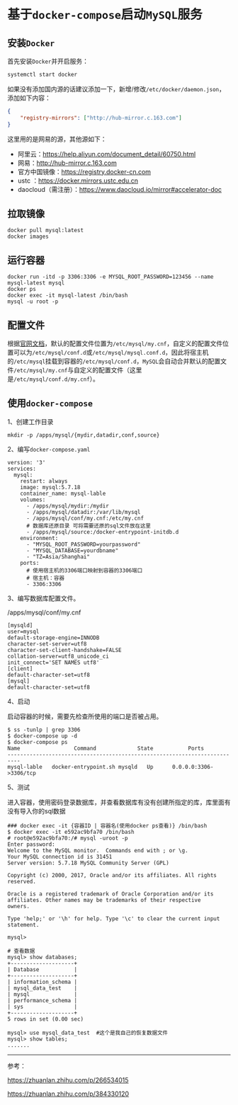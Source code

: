 # 基于`docker-compose`启动`MySQL`服务

## 安装`Docker`

首先安装`Docker`并开启服务：

```bash
systemctl start docker
```

如果没有添加国内源的话建议添加一下，新增/修改`/etc/docker/daemon.json`，添加如下内容：

```json
{
    "registry-mirrors": ["http://hub-mirror.c.163.com"]
}
```

这里用的是网易的源，其他源如下：

- 阿里云：https://help.aliyun.com/document_detail/60750.html
- 网易：http://hub-mirror.c.163.com
- 官方中国镜像：https://registry.docker-cn.com
- ustc ：https://docker.mirrors.ustc.edu.cn
- daocloud（需注册）：https://www.daocloud.io/mirror#accelerator-doc

## 拉取镜像

```shell
docker pull mysql:latest
docker images
```

## 运行容器

```shell
docker run -itd -p 3306:3306 -e MYSQL_ROOT_PASSWORD=123456 --name mysql-latest mysql
docker ps
docker exec -it mysql-latest /bin/bash
mysql -u root -p
```

## 配置文件

根据[官网文档](https://hub.docker.com/_/mysql)，默认的配置文件位置为`/etc/mysql/my.cnf`，自定义的配置文件位置可以为`/etc/mysql/conf.d`或`/etc/mysql/mysql.conf.d`，因此将宿主机的`/etc/mysql`挂载到容器的`/etc/mysql/conf.d`，`MySQL`会自动合并默认的配置文件`/etc/mysql/my.cnf`与自定义的配置文件（这里是`/etc/mysql/conf.d/my.cnf`）。

## 使用`docker-compose`

1、创建工作目录

```text
mkdir -p /apps/mysql/{mydir,datadir,conf,source}
```

2、编写`docker-compose.yaml`

```text
version: '3'
services:
  mysql:
    restart: always
    image: mysql:5.7.18
    container_name: mysql-lable
    volumes:
      - /apps/mysql/mydir:/mydir
      - /apps/mysql/datadir:/var/lib/mysql
      - /apps/mysql/conf/my.cnf:/etc/my.cnf
      # 数据库还原目录 可将需要还原的sql文件放在这里
      - /apps/mysql/source:/docker-entrypoint-initdb.d
    environment:
      - "MYSQL_ROOT_PASSWORD=yourpassword"
      - "MYSQL_DATABASE=yourdbname"
      - "TZ=Asia/Shanghai"
    ports:
      # 使用宿主机的3306端口映射到容器的3306端口
      # 宿主机：容器
      - 3306:3306
```

3、编写数据库配置文件。

/apps/mysql/conf/my.cnf

```text
[mysqld]
user=mysql
default-storage-engine=INNODB
character-set-server=utf8
character-set-client-handshake=FALSE
collation-server=utf8_unicode_ci
init_connect='SET NAMES utf8'
[client]
default-character-set=utf8
[mysql]
default-character-set=utf8
```

4、启动

启动容器的时候，需要先检查所使用的端口是否被占用。

```text
$ ss -tunlp | grep 3306
$ docker-compose up -d
$ docker-compose ps
Name                 Command             State           Ports
--------------------------------------------------------------------------
mysql-lable   docker-entrypoint.sh mysqld   Up      0.0.0.0:3306->3306/tcp
```

5、测试

进入容器，使用密码登录数据库，并查看数据库有没有创建所指定的库，库里面有没有导入你的sql数据

```text
### docker exec -it {容器ID | 容器名(使用docker ps查看)} /bin/bash
$ docker exec -it e592ac9bfa70 /bin/bash
# root@e592ac9bfa70:/# mysql -uroot -p
Enter password:
Welcome to the MySQL monitor.  Commands end with ; or \g.
Your MySQL connection id is 31451
Server version: 5.7.18 MySQL Community Server (GPL)

Copyright (c) 2000, 2017, Oracle and/or its affiliates. All rights reserved.

Oracle is a registered trademark of Oracle Corporation and/or its
affiliates. Other names may be trademarks of their respective
owners.

Type 'help;' or '\h' for help. Type '\c' to clear the current input statement.

mysql>

# 查看数据
mysql> show databases;
+--------------------+
| Database           |
+--------------------+
| information_schema |
| mysql_data_test    |
| mysql              |
| performance_schema |
| sys                |
+--------------------+
5 rows in set (0.00 sec)

mysql> use mysql_data_test  #这个是我自己的恢复数据文件
mysql> show tables;
.......
```

---

参考：

https://zhuanlan.zhihu.com/p/266534015

https://zhuanlan.zhihu.com/p/384330120